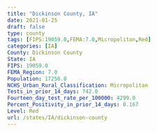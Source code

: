 ```yaml
---
title: "Dickinson County, IA"
date: 2021-01-25
draft: false
type: county
tags: [FIPS:19059.0,FEMA:7.0,Micropolitan,Red]
categories: [IA]
County: Dickinson County
State: IA
FIPS: 19059.0
FEMA_Region: 7.0
Population: 17258.0
NCHS_Urban_Rural_Classification: Micropolitan
Tests_in_prior_14_days: 742.0
Fourteen_day_test_rate_per_100000: 4299.0
Percent_Positivity_in_prior_14_days: 0.167
Level: Red
url: /states/IA/dickinson-county
---
```



